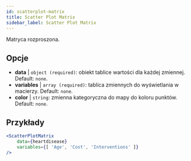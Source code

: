 ```yaml
---
id: scatterplot-matrix
title: Scatter Plot Matrix
sidebar_label: Scatter Plot Matrix
---
```


Matryca rozproszona.

## Opcje

* __data__ | `object (required)`: obiekt tablice wartości dla każdej zmiennej. Default: `none`.
* __variables__ | `array (required)`: tablica zmiennych do wyświetlania w macierzy. Default: `none`.
* __color__ | `string`: zmienna kategoryczna do mapy do koloru punktów. Default: `none`.


## Przykłady

```jsx live
<ScatterPlotMatrix
    data={heartdisease} 
    variables={[ 'Age', 'Cost', 'Interventions' ]}
/>
```

